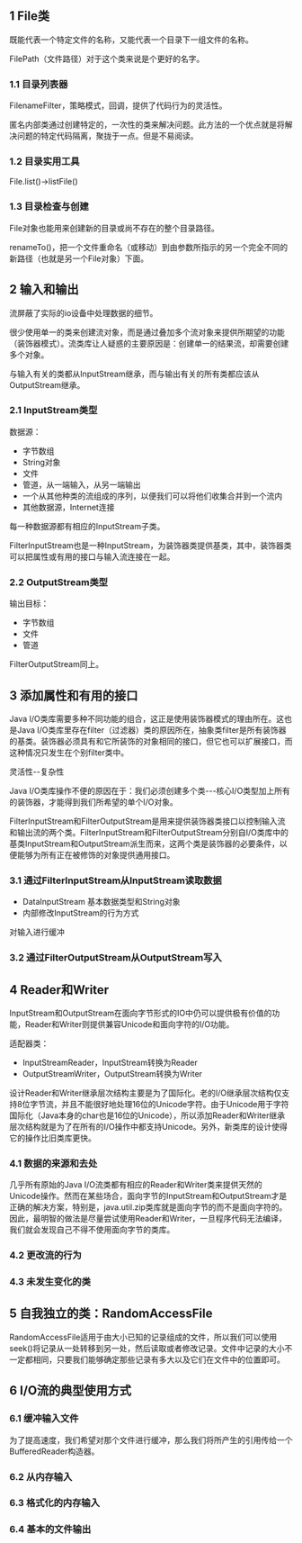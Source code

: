 ##  1 File类 

既能代表一个特定文件的名称，又能代表一个目录下一组文件的名称。

FilePath（文件路径）对于这个类来说是个更好的名字。

### 1.1 目录列表器

FilenameFilter，策略模式，回调，提供了代码行为的灵活性。

匿名内部类通过创建特定的，一次性的类来解决问题。此方法的一个优点就是将解决问题的特定代码隔离，聚拢于一点。但是不易阅读。

### 1.2 目录实用工具

File.list()->listFile()

### 1.3 目录检查与创建

File对象也能用来创建新的目录或尚不存在的整个目录路径。

renameTo()，把一个文件重命名（或移动）到由参数所指示的另一个完全不同的新路径（也就是另一个File对象）下面。

## 2 输入和输出

流屏蔽了实际的io设备中处理数据的细节。

很少使用单一的类来创建流对象，而是通过叠加多个流对象来提供所期望的功能（装饰器模式）。流类库让人疑惑的主要原因是：创建单一的结果流，却需要创建多个对象。

与输入有关的类都从InputStream继承，而与输出有关的所有类都应该从OutputStream继承。

### 2.1 InputStream类型

数据源：

- 字节数组
- String对象
- 文件
- 管道，从一端输入，从另一端输出
- 一个从其他种类的流组成的序列，以便我们可以将他们收集合并到一个流内
- 其他数据源，Internet连接

每一种数据源都有相应的InputStream子类。

FilterInputStream也是一种InputStream，为装饰器类提供基类，其中，装饰器类可以把属性或有用的接口与输入流连接在一起。

### 2.2 OutputStream类型

输出目标：

- 字节数组
- 文件
- 管道

FilterOutputStream同上。

## 3 添加属性和有用的接口

Java I/O类库需要多种不同功能的组合，这正是使用装饰器模式的理由所在。这也是Java I/O类库里存在filter（过滤器）类的原因所在，抽象类filter是所有装饰器的基类。装饰器必须具有和它所装饰的对象相同的接口，但它也可以扩展接口，而这种情况只发生在个别filter类中。

灵活性--复杂性

Java I/O类库操作不便的原因在于：我们必须创建多个类---核心I/O类型加上所有的装饰器，才能得到我们所希望的单个I/O对象。

FilterInputStream和FilterOutputStream是用来提供装饰器类接口以控制输入流和输出流的两个类。FilterInputStream和FilterOutputStream分别自I/O类库中的基类InputStream和OutputStream派生而来，这两个类是装饰器的必要条件，以便能够为所有正在被修饰的对象提供通用接口。

### 3.1 通过FilterInputStream从InputStream读取数据

- DataInputStream 基本数据类型和String对象
- 内部修改InputStream的行为方式

对输入进行缓冲

### 3.2 通过FilterOutputStream从OutputStream写入

## 4 Reader和Writer

InputStream和OutputStream在面向字节形式的IO中仍可以提供极有价值的功能，Reader和Writer则提供兼容Unicode和面向字符的I/O功能。

适配器类：

- InputStreamReader，InputStream转换为Reader
- OutputStreamWriter，OutputStream转换为Writer

设计Reader和Writer继承层次结构主要是为了国际化。老的I/O继承层次结构仅支持8位字节流，并且不能很好地处理16位的Unicode字符。由于Unicode用于字符国际化（Java本身的char也是16位的Unicode），所以添加Reader和Writer继承层次结构就是为了在所有的I/O操作中都支持Unicode。另外，新类库的设计使得它的操作比旧类库更快。

### 4.1 数据的来源和去处

几乎所有原始的Java I/O流类都有相应的Reader和Writer类来提供天然的Unicode操作。然而在某些场合，面向字节的InputStream和OutputStream才是正确的解决方案，特别是，java.util.zip类库就是面向字节的而不是面向字符的。因此，最明智的做法是尽量尝试使用Reader和Writer，一旦程序代码无法编译，我们就会发现自己不得不使用面向字节的类库。

### 4.2 更改流的行为

### 4.3 未发生变化的类

## 5 自我独立的类：RandomAccessFile

RandomAccessFile适用于由大小已知的记录组成的文件，所以我们可以使用seek()将记录从一处转移到另一处，然后读取或者修改记录。文件中记录的大小不一定都相同，只要我们能够确定那些记录有多大以及它们在文件中的位置即可。

## 6 I/O流的典型使用方式

### 6.1 缓冲输入文件

为了提高速度，我们希望对那个文件进行缓冲，那么我们将所产生的引用传给一个BufferedReader构造器。

### 6.2 从内存输入

### 6.3 格式化的内存输入

### 6.4 基本的文件输出